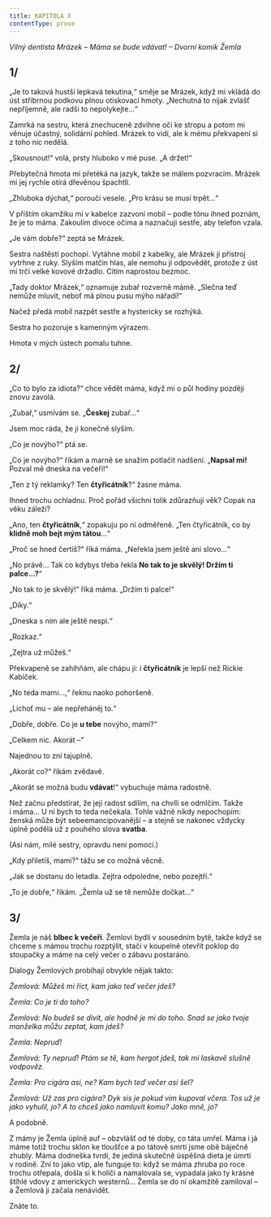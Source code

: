 ```yaml
---
title: KAPITOLA X
contentType: prose
---
```


<section>

_Vilný dentista Mrázek – Máma se bude vdávat! – Dvorní komik Žemla_

## 1/

„Je to taková hustší lepkavá tekutina,“ směje se Mrázek, když mi vkládá do úst stříbrnou podkovu plnou otiskovací hmoty. „Nechutná to nijak zvlášť nepříjemně, ale radši to nepolykejte…“

Zamrká na sestru, která znechuceně zdvihne oči ke stropu a potom mi věnuje účastný, solidární pohled. Mrázek to vidí, ale k mému překvapení si z toho nic nedělá.

„Skousnout!“ volá, prsty hluboko v mé puse. „A držet!“

Přebytečná hmota mi přetéká na jazyk, takže se málem pozvracím. Mrázek mi jej rychle otírá dřevěnou špachtlí.

„Zhluboka dýchat,“ poroučí vesele. „Pro krásu se musí trpět…“

V příštím okamžiku mi v kabelce zazvoní mobil – podle tónu ihned poznám, že je to máma. Zakoulím divoce očima a naznačuji sestře, aby telefon vzala.

„Je vám dobře?“ zeptá se Mrázek.

Sestra naštěstí pochopí. Vytáhne mobil z kabelky, ale Mrázek jí přístroj vytrhne z ruky. Slyším matčin hlas, ale nemohu jí odpovědět, protože z úst mi trčí velké kovové držadlo. Cítím naprostou bezmoc.

„Tady doktor Mrázek,“ oznamuje zubař rozverně mámě. „Slečna teď nemůže mluvit, neboť má plnou pusu mýho nářadí!“

Načež předá mobil nazpět sestře a hystericky se rozhýká.

Sestra ho pozoruje s kamenným výrazem.

Hmota v mých ústech pomalu tuhne.

## 2/

„Co to bylo za idiota?“ chce vědět máma, když mi o půl hodiny později znovu zavolá.

„Zubař,“ usmívám se. „**Českej** zubař…“

Jsem moc ráda, že ji konečně slyším.

„Co je novýho?“ ptá se.

„Co je novýho?“ říkám a marně se snažím potlačit nadšení. „**Napsal mi!** Pozval mě dneska na večeři!“

„Ten z tý reklamky? Ten **čtyřicátník**?“ žasne máma.

Ihned trochu ochladnu. Proč pořád všichni tolik zdůrazňují věk? Copak na věku záleží?

„Ano, ten **čtyřicátník**,“ zopakuju po ní odměřeně. „Ten čtyřicátník, co by **klidně moh bejt mým tátou**…“

„Proč se hned čertíš?“ říká máma. „Neřekla jsem ještě ani slovo…“

„No právě… Tak co kdybys třeba řekla **No tak to je skvělý! Držím ti palce…?**“

„No tak to je skvělý!“ říká máma. „Držím ti palce!“

„Díky.“

„Dneska s ním ale ještě nespi.“

„Rozkaz.“

„Zejtra už můžeš.“

Překvapeně se zahihňám, ale chápu ji: i **čtyřicátník** je lepší než Rickie Kabíček.

„No teda mami…,“ řeknu naoko pohoršeně.

„Lichoť mu – ale nepřeháněj to.“

„Dobře, dobře. Co je **u tebe** novýho, mami?“

„Celkem nic. Akorát –“

Najednou to zní tajuplně.

„Akorát co?“ říkám zvědavě.

„Akorát se možná budu **vdávat**!“ vybuchuje máma radostně.

Než začnu předstírat, že její radost sdílím, na chvíli se odmlčím. Takže i máma… U ní bych to teda nečekala. Tohle vážně nikdy nepochopím: ženská může být sebeemancipovanější – a stejně se nakonec vždycky úplně podělá už z pouhého slova **svatba**.

(Asi nám, milé sestry, opravdu není pomoci.)

„Kdy přiletíš, mami?“ tážu se co možná věcně.

„Jak se dostanu do letadla. Zejtra odpoledne, nebo pozejtří.“

„To je dobře,“ říkám. „Žemla už se tě nemůže dočkat…“

## 3/

Žemla je náš **blbec k večeři**. Žemlovi bydlí v sousedním bytě, takže když se chceme s mámou trochu rozptýlit, stačí v koupelně otevřít poklop do stoupačky a máme na celý večer o zábavu postaráno.

Dialogy Žemlových probíhají obvykle nějak takto:

_Žemlová: Můžeš mi říct, kam jako teď večer jdeš?_

_Žemla: Co je ti do toho?_

_Žemlová: No budeš se divit, ale hodně je mi do toho. Snad se jako tvoje manželka můžu zeptat, kam jdeš?_

_Žemla: Nepruď!_

_Žemlová: Ty nepruď! Ptám se tě, kam hergot jdeš, tak mi laskavě slušně vodpověz._

_Žemla: Pro cigára asi, ne? Kam bych teď večer asi šel?_

_Žemlová: Už zas pro cigára? Dyk sis je pokud vim kupoval včera. Tos už je jako vyhulil, jo? A to chceš jako namluvit komu? Jako mně, jo?_

A podobně.

Z mámy je Žemla úplně auf – obzvlášť od té doby, co táta umřel. Máma i já máme totiž trochu sklon ke tloušťce a po tátově smrti jsme obě báječně zhubly. Máma dodneška tvrdí, že jediná skutečně úspěšná dieta je úmrtí v rodině. Zní to jako vtip, ale funguje to: když se máma zhruba po roce trochu otřepala, došla si k holiči a namalovala se, vypadala jako ty krásné štíhlé vdovy z amerických westernů… Žemla se do ní okamžitě zamiloval – a Žemlová ji začala nenávidět.

Znáte to.

</section>
